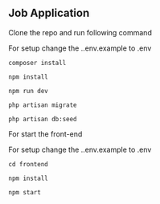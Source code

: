 ## Job Application

Clone the repo and run following command

For setup change the ..env.example to .env
```
composer install

npm install

npm run dev

php artisan migrate

php artisan db:seed

```


For start the front-end 

For setup change the ..env.example to .env

```
cd frontend

npm install

npm start

```
